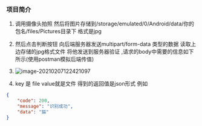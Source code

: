 ### 项目简介

1. 调用摄像头拍照 然后将图片存储到/storage/emulated/0/Android/data/你的包名/files/Pictures目录下 格式是jpg
2. 然后点击判断按钮 向后端服务器发送multipart/form-data 类型的数据 读取上边存储的jpg格式文件  将他发送到服务器验证 ,请求的body中需要的信息如下所示(使用postman模拟后端传值)
3. ![image-20210207122421097](http://tuchuang1234.oss-cn-shenzhen.aliyuncs.com/typora/202102/07/122423-336265.png)

4. key 是 file   value就是文件  得到的返回值是json形式  例如

```json
{
    "code": 200,
    "message": "识别成功",
    "data": "猫"
}
```



